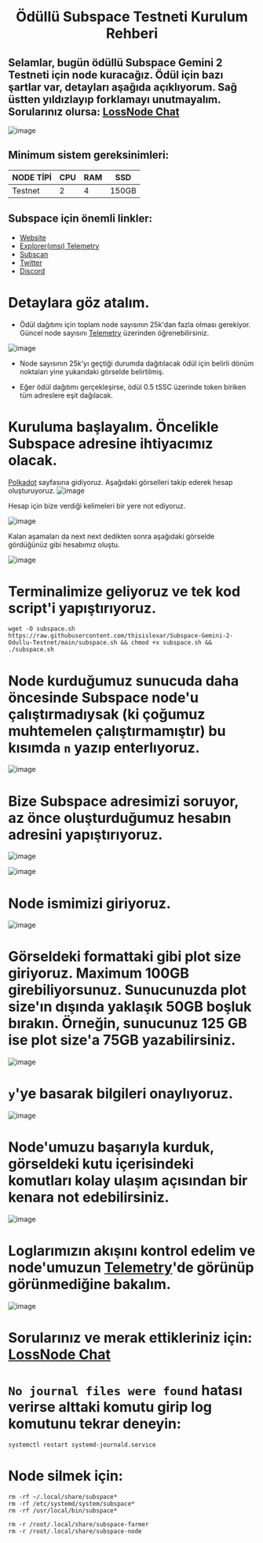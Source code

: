 <h1 align="center">Ödüllü Subspace Testneti Kurulum Rehberi

## Selamlar, bugün ödüllü Subspace Gemini 2 Testneti için node kuracağız. Ödül için bazı şartlar var, detayları aşağıda açıklıyorum. Sağ üstten yıldızlayıp forklamayı unutmayalım. Sorularınız olursa: [LossNode Chat](https://t.me/LossNode)

![image](https://user-images.githubusercontent.com/101462877/191612639-038662d6-472b-401a-b7a3-4ce7ead249be.png)

## Minimum sistem gereksinimleri:
NODE TİPİ | CPU     | RAM      | SSD     |
| ------------- | ------------- | ------------- | -------- |
| Testnet | 2          | 4         | 150GB  |


## Subspace için önemli linkler:
- [Website](https://subspace.network/)
- [Explorer(ımsı) Telemetry](https://telemetry.subspace.network/#list/0x43d10ffd50990380ffe6c9392145431d630ae67e89dbc9c014cac2a417759101)
- [Subscan](https://subspace.subscan.io/)
- [Twitter](https://twitter.com/NetworkSubspace)
- [Discord](https://discord.gg/APGKbgn5nT)

# Detaylara göz atalım.

- Ödül dağıtımı için toplam node sayısının 25k'dan fazla olması gerekiyor. Güncel node sayısını [Telemetry](https://telemetry.subspace.network/#list/0x43d10ffd50990380ffe6c9392145431d630ae67e89dbc9c014cac2a417759101) üzerinden öğrenebilirsiniz.

![image](https://user-images.githubusercontent.com/101462877/191612980-d6027b1a-4d49-4292-91c9-9c78548169ca.png)

- Node sayısının 25k'yı geçtiği durumda dağıtılacak ödül için belirli dönüm noktaları yine yukarıdaki görselde belirtilmiş.

- Eğer ödül dağıtımı gerçekleşirse, ödül 0.5 tSSC üzerinde token biriken tüm adreslere eşit dağılacak.

# Kuruluma başlayalım. Öncelikle Subspace adresine ihtiyacımız olacak.

[Polkadot](https://polkadot.js.org/apps/?rpc=wss%3A%2F%2Feu-1.gemini-2a.subspace.network%2Fws#/accounts) sayfasına gidiyoruz. Aşağıdaki görselleri takip ederek hesap oluşturuyoruz.
![image](https://user-images.githubusercontent.com/101462877/191613967-2481ff35-7f81-4cca-b9b9-e1fed47676d8.png)

Hesap için bize verdiği kelimeleri bir yere not ediyoruz.

![image](https://user-images.githubusercontent.com/101462877/191614057-75431d2f-eaf9-4e22-982b-9a5418fdcf43.png)

Kalan aşamaları da next next dedikten sonra aşağıdaki görselde gördüğünüz gibi hesabımız oluştu.

![image](https://user-images.githubusercontent.com/101462877/191614351-435cd3a6-6ffd-4936-afb0-751882b98946.png)


# Terminalimize geliyoruz ve tek kod script'i yapıştırıyoruz.

```
wget -O subspace.sh https://raw.githubusercontent.com/thisislexar/Subspace-Gemini-2-Odullu-Testnet/main/subspace.sh && chmod +x subspace.sh && ./subspace.sh
```

# Node kurduğumuz sunucuda daha öncesinde Subspace node'u çalıştırmadıysak (ki çoğumuz muhtemelen çalıştırmamıştır) bu kısımda `n` yazıp enterlıyoruz.

![image](https://user-images.githubusercontent.com/101462877/191615072-9090c2f8-b067-41c7-b487-20fc074022cd.png)

# Bize Subspace adresimizi soruyor, az önce oluşturduğumuz hesabın adresini yapıştırıyoruz.

![image](https://user-images.githubusercontent.com/101462877/191615296-3f6a8a58-13cc-444d-8737-2d66e73f4cac.png)


![image](https://user-images.githubusercontent.com/101462877/191615366-a8821c1f-2e07-4a13-a9a8-f28f17595892.png)


# Node ismimizi giriyoruz.

![image](https://user-images.githubusercontent.com/101462877/191615539-9c186e55-f0fb-42fc-b92d-7ece60801c24.png)


# Görseldeki formattaki gibi plot size giriyoruz. Maximum 100GB girebiliyorsunuz. Sunucunuzda plot size'ın dışında yaklaşık 50GB boşluk bırakın. Örneğin, sunucunuz 125 GB ise plot size'a 75GB yazabilirsiniz.

![image](https://user-images.githubusercontent.com/101462877/191617405-88f382fe-62ee-4fdf-b02b-09b479e52f2a.png)

# `y`'ye basarak bilgileri onaylıyoruz.

![image](https://user-images.githubusercontent.com/101462877/191617534-c5e1a46c-c5a6-40d5-b46c-4e458d2bda5a.png)

# Node'umuzu başarıyla kurduk, görseldeki kutu içerisindeki komutları kolay ulaşım açısından bir kenara not edebilirsiniz.

![image](https://user-images.githubusercontent.com/101462877/191617838-956cfeef-7a26-4e9e-b14e-89c1af007acf.png)


# Loglarımızın akışını kontrol edelim ve node'umuzun [Telemetry](https://telemetry.subspace.network/#list/0x43d10ffd50990380ffe6c9392145431d630ae67e89dbc9c014cac2a417759101)'de görünüp görünmediğine bakalım.

![image](https://user-images.githubusercontent.com/101462877/191618055-08b15f5e-9c33-4c07-a9c3-5b8ca9ce64ec.png)

# Sorularınız ve merak ettikleriniz için: [LossNode Chat](https://t.me/LossNode)

# `No journal files were found` hatası verirse alttaki komutu girip log komutunu tekrar deneyin:
```
systemctl restart systemd-journald.service
```

# Node silmek için: 

```
rm -rf ~/.local/share/subspace*
rm -rf /etc/systemd/system/subspace*
rm -rf /usr/local/bin/subspace*

rm -r /root/.local/share/subspace-farmer
rm -r /root/.local/share/subspace-node
```
